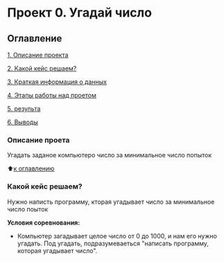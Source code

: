 # Проект 0.  Угадай число

## Оглавление
[1. Описание проекта](https://github.com/Maksym-Min/SF_dataScience/blob/main/project_0/readme.md#Описние-проета)

[2. Какой кейс решаем?](https://github.com/Maksym-Min/SF_dataScience/blob/main/project_0/readme.md#Какой-кейс-решаем)

[3. Краткая информация о данных](https://github.com/Maksym-Min/SF_dataScience/blob/main/project_0/readme.md#Краткая-информация-о-данных)

[4. Этапы работы над проетом](https://github.com/Maksym-Min/SF_dataScience/blob/main/project_0/readme.md#Этапы-работы-над-проетом)

[5. результа](https://github.com/Maksym-Min/SF_dataScience/blob/main/project_0/readme.md#Результа)

[6. Выводы](https://github.com/Maksym-Min/SF_dataScience/blob/main/project_0/readme.md#Выводы)


### Описание проета

Угадать заданое компьютеро число за минимальное число попыток

:arrow_up:[к оглавлению](https://github.com/Maksym-Min/SF_dataScience/blob/main/project_0/readme.md#Оглаление)

### Какой кейс решаем?
Нужно написть программу, кторая угадывает число за минимальное число поыток

**Условия соревнования:**
- Компьютер загадывает целое число от 0 до 1000, и нам его нужно угадать. Под угадать, подразумеваеться "написать программу, которая угадывает число".